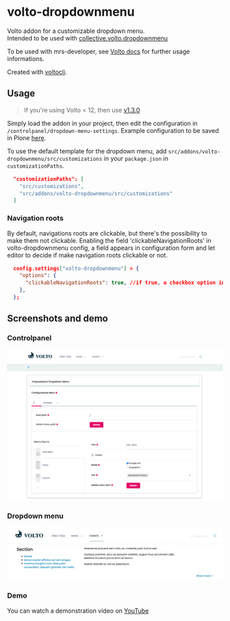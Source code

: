 # volto-dropdownmenu

Volto addon for a customizable dropdown menu.  
Intended to be used with [collective.volto.dropdownmenu](https://github.com/collective/collective.volto.dropdownmenu)

To be used with mrs-developer, see [Volto docs](https://docs.voltocms.com/customizing/add-ons/) for further usage informations.

Created with [voltocli](https://github.com/nzambello/voltocli).

## Usage

> If you're using Volto < 12, then use [v1.3.0](https://github.com/collective/volto-dropdownmenu/tree/v1.3.0)

Simply load the addon in your project, then edit the configuration in `/controlpanel/dropdown-menu-settings`.
Example configuration to be saved in Plone [here](./menuConfigurationExample.json).

To use the default template for the dropdown menu, add `src/addons/volto-dropdownmenu/src/customizations` in your `package.json` in `customizationPaths`.

```json
  "customizationPaths": [
    "src/customizations",
    "src/addons/volto-dropdownmenu/src/customizations"
  ]
```

### Navigation roots

By default, navigations roots are clickable, but there's the possibility to make them not clickable.
Enabling the field 'clickableNavigationRoots' in volto-dropdownmenu config, a field appears in configuration form and let editor to decide if make navigation roots clickable or not.

```json
  config.settings["volto-dropdownmenu"] = {
    "options": {
      "clickableNavigationRoots": true, //if true, a checkbox option in dropdown menu appears
    },
  };
```

## Screenshots and demo

### Controlpanel

![Addon controlpanel](./docs/controlpanel.png)

### Dropdown menu

![Dropdown menu](./docs/dropdown-menu.png)

### Demo

You can watch a demonstration video on [YouTube](https://youtu.be/p2xBpTou26M)

